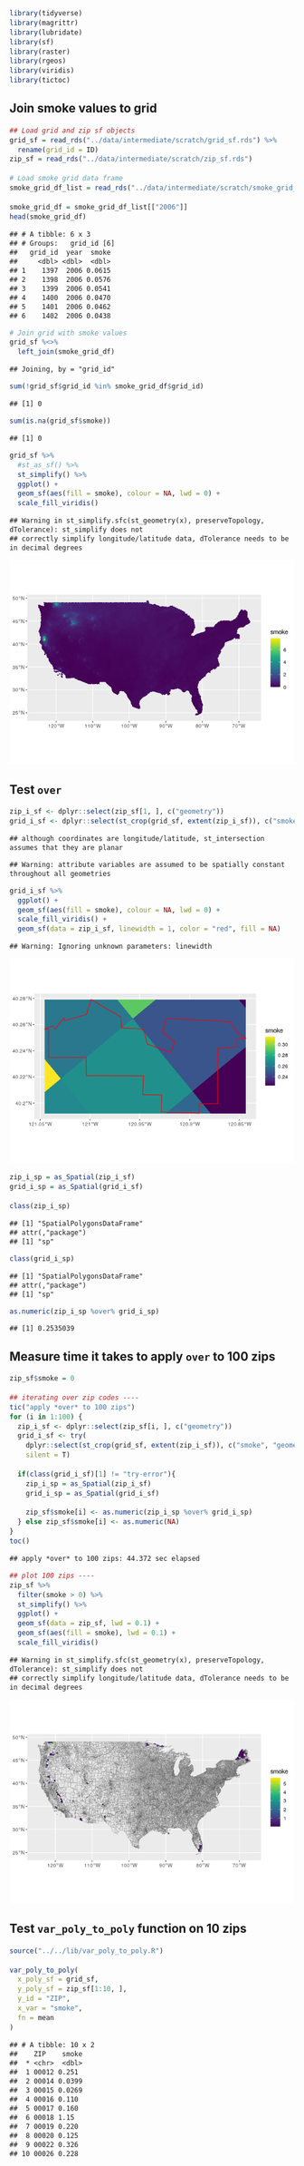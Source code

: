 

```r
library(tidyverse)
library(magrittr)
library(lubridate)
library(sf)
library(raster)
library(rgeos)
library(viridis)
library(tictoc)
```

## Join smoke values to grid


```r
## Load grid and zip sf objects
grid_sf = read_rds("../data/intermediate/scratch/grid_sf.rds") %>% 
  rename(grid_id = ID)
zip_sf = read_rds("../data/intermediate/scratch/zip_sf.rds") 

# Load smoke grid data frame
smoke_grid_df_list = read_rds("../data/intermediate/scratch/smoke_grid_df_list.rds")

smoke_grid_df = smoke_grid_df_list[["2006"]]
head(smoke_grid_df)
```

```
## # A tibble: 6 x 3
## # Groups:   grid_id [6]
##   grid_id  year  smoke
##     <dbl> <dbl>  <dbl>
## 1    1397  2006 0.0615
## 2    1398  2006 0.0576
## 3    1399  2006 0.0541
## 4    1400  2006 0.0470
## 5    1401  2006 0.0462
## 6    1402  2006 0.0438
```


```r
# Join grid with smoke values
grid_sf %<>% 
  left_join(smoke_grid_df)
```

```
## Joining, by = "grid_id"
```

```r
sum(!grid_sf$grid_id %in% smoke_grid_df$grid_id)
```

```
## [1] 0
```

```r
sum(is.na(grid_sf$smoke))
```

```
## [1] 0
```


```r
grid_sf %>% 
  #st_as_sf() %>% 
  st_simplify() %>% 
  ggplot() + 
  geom_sf(aes(fill = smoke), colour = NA, lwd = 0) + 
  scale_fill_viridis()
```

```
## Warning in st_simplify.sfc(st_geometry(x), preserveTopology, dTolerance): st_simplify does not
## correctly simplify longitude/latitude data, dTolerance needs to be in decimal degrees
```

![](./04_test_grid_to_zip_files/figure-html/unnamed-chunk-6-1.png)<!-- -->

## Test `over`


```r
zip_i_sf <- dplyr::select(zip_sf[1, ], c("geometry"))
grid_i_sf <- dplyr::select(st_crop(grid_sf, extent(zip_i_sf)), c("smoke", "geometry"))
```

```
## although coordinates are longitude/latitude, st_intersection assumes that they are planar
```

```
## Warning: attribute variables are assumed to be spatially constant throughout all geometries
```

```r
grid_i_sf %>% 
  ggplot() + 
  geom_sf(aes(fill = smoke), colour = NA, lwd = 0) + 
  scale_fill_viridis() + 
  geom_sf(data = zip_i_sf, linewidth = 1, color = "red", fill = NA)
```

```
## Warning: Ignoring unknown parameters: linewidth
```

![](./04_test_grid_to_zip_files/figure-html/unnamed-chunk-7-1.png)<!-- -->


```r
zip_i_sp = as_Spatial(zip_i_sf)
grid_i_sp = as_Spatial(grid_i_sf)

class(zip_i_sp)
```

```
## [1] "SpatialPolygonsDataFrame"
## attr(,"package")
## [1] "sp"
```

```r
class(grid_i_sp)
```

```
## [1] "SpatialPolygonsDataFrame"
## attr(,"package")
## [1] "sp"
```

```r
as.numeric(zip_i_sp %over% grid_i_sp)
```

```
## [1] 0.2535039
```

## Measure time it takes to apply `over` to 100 zips


```r
zip_sf$smoke = 0

## iterating over zip codes ----
tic("apply *over* to 100 zips")
for (i in 1:100) {
  zip_i_sf <- dplyr::select(zip_sf[i, ], c("geometry"))
  grid_i_sf <- try(
    dplyr::select(st_crop(grid_sf, extent(zip_i_sf)), c("smoke", "geometry")),
    silent = T)

  if(class(grid_i_sf)[1] != "try-error"){
    zip_i_sp = as_Spatial(zip_i_sf)
    grid_i_sp = as_Spatial(grid_i_sf)

    zip_sf$smoke[i] <- as.numeric(zip_i_sp %over% grid_i_sp)
  } else zip_sf$smoke[i] <- as.numeric(NA)
}
toc()
```

```
## apply *over* to 100 zips: 44.372 sec elapsed
```


```r
## plot 100 zips ----
zip_sf %>% 
  filter(smoke > 0) %>%  
  st_simplify() %>% 
  ggplot() + 
  geom_sf(data = zip_sf, lwd = 0.1) + 
  geom_sf(aes(fill = smoke), lwd = 0.1) + 
  scale_fill_viridis()
```

```
## Warning in st_simplify.sfc(st_geometry(x), preserveTopology, dTolerance): st_simplify does not
## correctly simplify longitude/latitude data, dTolerance needs to be in decimal degrees
```

![](./04_test_grid_to_zip_files/figure-html/unnamed-chunk-10-1.png)<!-- -->

## Test `var_poly_to_poly` function on 10 zips


```r
source("../../lib/var_poly_to_poly.R")

var_poly_to_poly(
  x_poly_sf = grid_sf, 
  y_poly_sf = zip_sf[1:10, ], 
  y_id = "ZIP", 
  x_var = "smoke", 
  fn = mean
)
```

```
## # A tibble: 10 x 2
##    ZIP    smoke
##  * <chr>  <dbl>
##  1 00012 0.251 
##  2 00014 0.0399
##  3 00015 0.0269
##  4 00016 0.110 
##  5 00017 0.160 
##  6 00018 1.15  
##  7 00019 0.220 
##  8 00020 0.125 
##  9 00022 0.326 
## 10 00026 0.228
```
